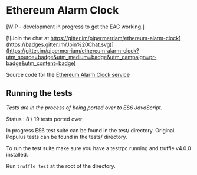 # Ethereum Alarm Clock

[WIP - development in progress to get the EAC working.]

[![Join the chat at https://gitter.im/pipermerriam/ethereum-alarm-clock](https://badges.gitter.im/Join%20Chat.svg)](https://gitter.im/pipermerriam/ethereum-alarm-clock?utm_source=badge&utm_medium=badge&utm_campaign=pr-badge&utm_content=badge)

Source code for the [Ethereum Alarm Clock service](http://www.ethereum-alarm-clock.com/)


## Running the tests

_Tests are in the process of being ported over to ES6 JavaScript._

Status : 8 / 19 tests ported over

In progress ES6 test suite can be found in the test/ directory. Original Populus tests can be found in the tests/ directory.

To run the test suite make sure you have a testrpc running and truffle v4.0.0 installed.

Run `truffle test` at the root of the directory.
